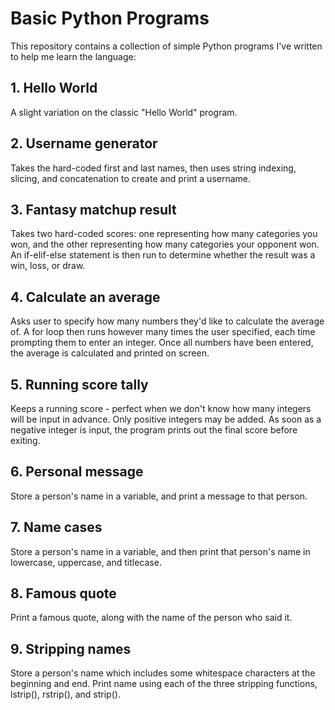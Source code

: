 # Basic Python Programs

This repository contains a collection of simple Python programs I've written to help me learn the language:

## 1. Hello World
A slight variation on the classic "Hello World" program.

## 2. Username generator
Takes the hard-coded first and last names, then uses string indexing, slicing, and concatenation to create and print a username.

## 3. Fantasy matchup result
Takes two hard-coded scores: one representing how many categories you won, and the other representing how many categories your opponent won. An if-elif-else statement is then run to determine whether the result was a win, loss, or draw.

## 4. Calculate an average
Asks user to specify how many numbers they'd like to calculate the average of. A for loop then runs however many times the user specified, each time prompting them to enter an integer. Once all numbers have been entered, the average is calculated and printed on screen.

## 5. Running score tally
Keeps a running score - perfect when we don't know how many integers will be input in advance. Only positive integers may be added. As soon as a negative integer is input, the program prints out the final score before exiting.

## 6. Personal message
Store a person's name in a variable, and print a message to that person.

## 7. Name cases
Store a person's name in a variable, and then print that person's name in lowercase, uppercase, and titlecase.

## 8. Famous quote
Print a famous quote, along with the name of the person who said it.

## 9. Stripping names
Store a person's name which includes some whitespace characters at the beginning and end.
Print name using each of the three stripping functions, lstrip(), rstrip(), and strip().